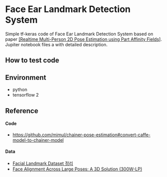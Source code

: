 # Face Ear Landmark Detection System
Simple tf-keras code of Face Ear Landmark Detection System based on paper [[Realtime Multi-Person 2D Pose Estimation using Part Affinity Fields]](https://arxiv.org/abs/1611.08050).   
Jupiter notebook files a with detailed description.

## How to test code

## Environment
* python
* tensorflow 2
## Reference
#### Code
* https://github.com/mimul/chainer-pose-estimation#convert-caffe-model-to-chainer-model
#### Data
* [Facial Landmark Dataset 정리](https://ballentain.tistory.com/34)
* [Face Alignment Across Large Poses: A 3D Solution (300W-LP)](http://www.cbsr.ia.ac.cn/users/xiangyuzhu/projects/3DDFA/main.htm)
